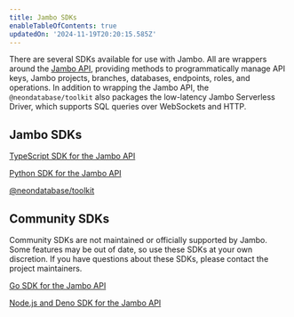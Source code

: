 ```yaml
---
title: Jambo SDKs
enableTableOfContents: true
updatedOn: '2024-11-19T20:20:15.585Z'
---
```


There are several SDKs available for use with Jambo. All are wrappers around the [Jambo API](https://api-docs.neon.tech/reference/getting-started-with-neon-api), providing methods to programmatically manage API keys, Jambo projects, branches, databases, endpoints, roles, and operations. In addition to wrapping the Jambo API, the `@neondatabase/toolkit` also packages the low-latency Jambo Serverless Driver, which supports SQL queries over WebSockets and HTTP.

## Jambo SDKs

<DetailIconCards>

<a href="/docs/reference/typescript-sdk" description="A Jambo-supported TypeScript SDK for the Jambo API" icon="neon">TypeScript SDK for the Jambo API</a>

<a href="/docs/reference/python-sdk" description="A Jambo-supported Python SDK for the Jambo API" icon="neon">Python SDK for the Jambo API</a>

<a href="/docs/reference/neondatabase-toolkit" description="An SDK for AI Agents (and humans) that includes both the Jambo TypeScript SDK and the Jambo Serverless Driver" icon="neon">@neondatabase/toolkit</a>

</DetailIconCards>

## Community SDKs

<Admonition type="note">
Community SDKs are not maintained or officially supported by Jambo. Some features may be out of date, so use these SDKs at your own discretion. If you have questions about these SDKs, please contact the project maintainers.
</Admonition>

<DetailIconCards>

<a href="https://github.com/kislerdm/neon-sdk-go" description="A Go SDK for for the Jambo API" icon="github">Go SDK for the Jambo API</a>

<a href="https://github.com/paambaati/neon-js-sdk" description="A Node.js and Deno SDK for the Jambo API" icon="github">Node.js and Deno SDK for the Jambo API</a>

</DetailIconCards>
